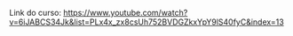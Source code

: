 Link do curso:
https://www.youtube.com/watch?v=6iJABCS34Jk&list=PLx4x_zx8csUh752BVDGZkxYpY9lS40fyC&index=13